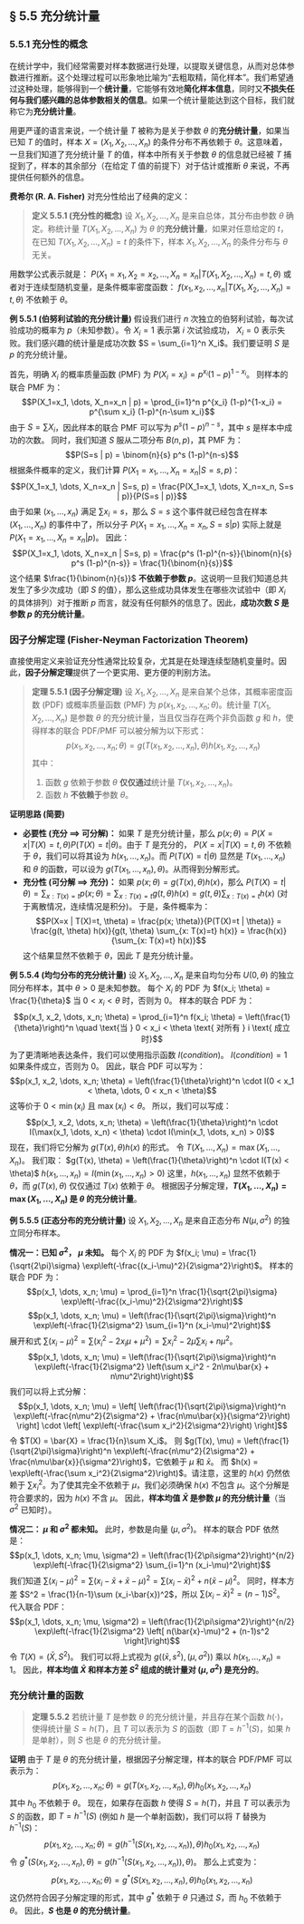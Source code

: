 ## **§ 5.5 充分统计量**

### **5.5.1 充分性的概念**

在统计学中，我们经常需要对样本数据进行处理，以提取关键信息，从而对总体参数进行推断。这个处理过程可以形象地比喻为“去粗取精，简化样本”。我们希望通过这种处理，能够得到一个**统计量**，它能够有效地**简化样本信息**，同时又**不损失任何与我们感兴趣的总体参数相关的信息**。如果一个统计量能达到这个目标，我们就称它为**充分统计量**。

用更严谨的语言来说，一个统计量 $T$ 被称为是关于参数 $\theta$ 的**充分统计量**，如果当已知 $T$ 的值时，样本 $X = (X_1, X_2, \dots, X_n)$ 的条件分布不再依赖于 $\theta$。这意味着，一旦我们知道了充分统计量 $T$ 的值，样本中所有关于参数 $\theta$ 的信息就已经被 $T$ 捕捉到了，样本的其余部分（在给定 $T$ 值的前提下）对于估计或推断 $\theta$ 来说，不再提供任何额外的信息。

**费希尔 (R. A. Fisher)** 对充分性给出了经典的定义：

> **定义 5.5.1 (充分性的概念)**
> 设 $X_1, X_2, \dots, X_n$ 是来自总体，其分布由参数 $\theta$ 确定。称统计量 $T(X_1, X_2, \dots, X_n)$ 为 $\theta$ 的**充分统计量**，如果对任意给定的 $t$，在已知 $T(X_1, X_2, \dots, X_n) = t$ 的条件下，样本 $X_1, X_2, \dots, X_n$ 的条件分布与 $\theta$ 无关。

用数学公式表示就是：
$P(X_1=x_1, X_2=x_2, \dots, X_n=x_n | T(X_1, X_2, \dots, X_n)=t, \theta)$
或者对于连续型随机变量，是条件概率密度函数：
$f(x_1, x_2, \dots, x_n | T(X_1, X_2, \dots, X_n)=t, \theta)$
不依赖于 $\theta$。

**例 5.5.1 (伯努利试验的充分统计量)**
假设我们进行 $n$ 次独立的伯努利试验，每次试验成功的概率为 $p$（未知参数）。令 $X_i=1$ 表示第 $i$ 次试验成功， $X_i=0$ 表示失败。我们感兴趣的统计量是成功次数 $S = \sum_{i=1}^n X_i$。我们要证明 $S$ 是 $p$ 的充分统计量。

首先，明确 $X_i$ 的概率质量函数 (PMF) 为 $P(X_i=x_i) = p^{x_i} (1-p)^{1-x_i}$。
则样本的联合 PMF 为：
$$P(X_1=x_1, \dots, X_n=x_n | p) = \prod_{i=1}^n p^{x_i} (1-p)^{1-x_i} = p^{\sum x_i} (1-p)^{n-\sum x_i}$$
由于 $S = \sum X_i$，因此样本的联合 PMF 可以写为 $p^s (1-p)^{n-s}$，其中 $s$ 是样本中成功的次数。
同时，我们知道 $S$ 服从二项分布 $B(n, p)$，其 PMF 为：
$$P(S=s | p) = \binom{n}{s} p^s (1-p)^{n-s}$$
根据条件概率的定义，我们计算 $P(X_1=x_1, \dots, X_n=x_n | S=s, p)$：
$$P(X_1=x_1, \dots, X_n=x_n | S=s, p) = \frac{P(X_1=x_1, \dots, X_n=x_n, S=s | p)}{P(S=s | p)}$$
由于如果 $(x_1, \dots, x_n)$ 满足 $\sum x_i = s$，那么 $S=s$ 这个事件就已经包含在样本 $(X_1, \dots, X_n)$ 的事件中了，所以分子 $P(X_1=x_1, \dots, X_n=x_n, S=s | p)$ 实际上就是 $P(X_1=x_1, \dots, X_n=x_n | p)$。
因此：
$$P(X_1=x_1, \dots, X_n=x_n | S=s, p) = \frac{p^s (1-p)^{n-s}}{\binom{n}{s} p^s (1-p)^{n-s}} = \frac{1}{\binom{n}{s}}$$
这个结果 $\frac{1}{\binom{n}{s}}$ **不依赖于参数 $p$**。这说明一旦我们知道总共发生了多少次成功（即 $S$ 的值），那么这些成功具体发生在哪些次试验中（即 $X_i$ 的具体排列）对于推断 $p$ 而言，就没有任何额外的信息了。因此，**成功次数 $S$ 是参数 $p$ 的充分统计量**。

### **因子分解定理 (Fisher-Neyman Factorization Theorem)**

直接使用定义来验证充分性通常比较复杂，尤其是在处理连续型随机变量时。因此，**因子分解定理**提供了一个更实用、更方便的判别方法。

> **定理 5.5.1 (因子分解定理)**
> 设 $X_1, X_2, \dots, X_n$ 是来自某个总体，其概率密度函数 (PDF) 或概率质量函数 (PMF) 为 $p(x_1, x_2, \dots, x_n; \theta)$。统计量 $T(X_1, X_2, \dots, X_n)$ 是参数 $\theta$ 的充分统计量，当且仅当存在两个非负函数 $g$ 和 $h$，使得样本的联合 PDF/PMF 可以被分解为以下形式：
> $$p(x_1, x_2, \dots, x_n; \theta) = g(T(x_1, x_2, \dots, x_n), \theta) h(x_1, x_2, \dots, x_n)$$
> 其中：
>
> 1.  函数 $g$ 依赖于参数 $\theta$ **仅仅通过**统计量 $T(x_1, x_2, \dots, x_n)$。
> 2.  函数 $h$ **不依赖于**参数 $\theta$。
>

**证明思路 (简要)**
*   **必要性 (充分 $\implies$ 可分解)：** 如果 $T$ 是充分统计量，那么 $p(x; \theta) = P(X=x | T(X)=t, \theta) P(T(X)=t | \theta)$。由于 $T$ 是充分的， $P(X=x | T(X)=t, \theta)$ 不依赖于 $\theta$，我们可以将其设为 $h(x_1, \dots, x_n)$。而 $P(T(X)=t | \theta)$ 显然是 $T(x_1, \dots, x_n)$ 和 $\theta$ 的函数，可以设为 $g(T(x_1, \dots, x_n), \theta)$。从而得到分解形式。
*   **充分性 (可分解 $\implies$ 充分)：** 如果 $p(x; \theta) = g(T(x), \theta) h(x)$，那么 $P(T(X)=t | \theta) = \sum_{x: T(x)=t} p(x; \theta) = \sum_{x: T(x)=t} g(t, \theta) h(x) = g(t, \theta) \sum_{x: T(x)=t} h(x)$ (对于离散情况，连续情况是积分)。
    于是，条件概率为：
    $$P(X=x | T(X)=t, \theta) = \frac{p(x; \theta)}{P(T(X)=t | \theta)} = \frac{g(t, \theta) h(x)}{g(t, \theta) \sum_{x: T(x)=t} h(x)} = \frac{h(x)}{\sum_{x: T(x)=t} h(x)}$$
    这个结果显然不依赖于 $\theta$，因此 $T$ 是充分统计量。

**例 5.5.4 (均匀分布的充分统计量)**
设 $X_1, X_2, \dots, X_n$ 是来自均匀分布 $U(0, \theta)$ 的独立同分布样本，其中 $\theta > 0$ 是未知参数。
每个 $X_i$ 的 PDF 为 $f(x_i; \theta) = \frac{1}{\theta}$ 当 $0 < x_i < \theta$ 时，否则为 $0$。
样本的联合 PDF 为：
$$p(x_1, x_2, \dots, x_n; \theta) = \prod_{i=1}^n f(x_i; \theta) = \left(\frac{1}{\theta}\right)^n \quad \text{当 } 0 < x_i < \theta \text{ 对所有 } i \text{ 成立时}$$
为了更清晰地表达条件，我们可以使用指示函数 $I(condition)$。
$I(condition) = 1$ 如果条件成立，否则为 $0$。
因此，联合 PDF 可以写为：
$$p(x_1, x_2, \dots, x_n; \theta) = \left(\frac{1}{\theta}\right)^n \cdot I(0 < x_1 < \theta, \dots, 0 < x_n < \theta)$$
这等价于 $0 < \min(x_i)$ 且 $\max(x_i) < \theta$。
所以，我们可以写成：
$$p(x_1, x_2, \dots, x_n; \theta) = \left(\frac{1}{\theta}\right)^n \cdot I(\max(x_1, \dots, x_n) < \theta) \cdot I(\min(x_1, \dots, x_n) > 0)$$
现在，我们将它分解为 $g(T(x), \theta) h(x)$ 的形式。
令 $T(X_1, \dots, X_n) = \max(X_1, \dots, X_n)$。
我们取：
$g(T(x), \theta) = \left(\frac{1}{\theta}\right)^n \cdot I(T(x) < \theta)$
$h(x_1, \dots, x_n) = I(\min(x_1, \dots, x_n) > 0)$
这里，$h(x_1, \dots, x_n)$ 显然不依赖于 $\theta$，而 $g(T(x), \theta)$ 仅仅通过 $T(x)$ 依赖于 $\theta$。
根据因子分解定理，**$T(X_1, \dots, X_n) = \max(X_1, \dots, X_n)$ 是 $\theta$ 的充分统计量**。

**例 5.5.5 (正态分布的充分统计量)**
设 $X_1, X_2, \dots, X_n$ 是来自正态分布 $N(\mu, \sigma^2)$ 的独立同分布样本。

**情况一：已知 $\sigma^2$， $\mu$ 未知。**
每个 $X_i$ 的 PDF 为 $f(x_i; \mu) = \frac{1}{\sqrt{2\pi}\sigma} \exp\left(-\frac{(x_i-\mu)^2}{2\sigma^2}\right)$。
样本的联合 PDF 为：
$$p(x_1, \dots, x_n; \mu) = \prod_{i=1}^n \frac{1}{\sqrt{2\pi}\sigma} \exp\left(-\frac{(x_i-\mu)^2}{2\sigma^2}\right)$$
$$p(x_1, \dots, x_n; \mu) = \left(\frac{1}{\sqrt{2\pi}\sigma}\right)^n \exp\left(-\frac{1}{2\sigma^2} \sum_{i=1}^n (x_i-\mu)^2\right)$$
展开和式 $\sum (x_i-\mu)^2 = \sum (x_i^2 - 2x_i\mu + \mu^2) = \sum x_i^2 - 2\mu \sum x_i + n\mu^2$。
$$p(x_1, \dots, x_n; \mu) = \left(\frac{1}{\sqrt{2\pi}\sigma}\right)^n \exp\left(-\frac{1}{2\sigma^2} \left(\sum x_i^2 - 2n\mu\bar{x} + n\mu^2\right)\right)$$
我们可以将上式分解：
$$p(x_1, \dots, x_n; \mu) = \left[ \left(\frac{1}{\sqrt{2\pi}\sigma}\right)^n \exp\left(-\frac{n\mu^2}{2\sigma^2} + \frac{n\mu\bar{x}}{\sigma^2}\right) \right] \cdot \left[ \exp\left(-\frac{\sum x_i^2}{2\sigma^2}\right) \right]$$
令 $T(X) = \bar{X} = \frac{1}{n}\sum X_i$。
则 $g(T(x), \mu) = \left(\frac{1}{\sqrt{2\pi}\sigma}\right)^n \exp\left(-\frac{n\mu^2}{2\sigma^2} + \frac{n\mu\bar{x}}{\sigma^2}\right)$，它依赖于 $\mu$ 和 $\bar{x}$。
而 $h(x) = \exp\left(-\frac{\sum x_i^2}{2\sigma^2}\right)$。请注意，这里的 $h(x)$ 仍然依赖于 $\sum x_i^2$。为了使其完全不依赖于 $\mu$，我们必须确保 $h(x)$ 不包含 $\mu$。这个分解是符合要求的，因为 $h(x)$ 不含 $\mu$。
因此，**样本均值 $\bar{X}$ 是参数 $\mu$ 的充分统计量**（当 $\sigma^2$ 已知时）。

**情况二： $\mu$ 和 $\sigma^2$ 都未知。**
此时，参数是向量 $(\mu, \sigma^2)$。
样本的联合 PDF 依然是：
$$p(x_1, \dots, x_n; \mu, \sigma^2) = \left(\frac{1}{2\pi\sigma^2}\right)^{n/2} \exp\left(-\frac{1}{2\sigma^2} \sum_{i=1}^n (x_i-\mu)^2\right)$$
我们知道 $\sum (x_i-\mu)^2 = \sum (x_i-\bar{x} + \bar{x}-\mu)^2 = \sum (x_i-\bar{x})^2 + n(\bar{x}-\mu)^2$。
同时，样本方差 $S^2 = \frac{1}{n-1}\sum (x_i-\bar{x})^2$，所以 $\sum (x_i-\bar{x})^2 = (n-1)S^2$。
代入联合 PDF：
$$p(x_1, \dots, x_n; \mu, \sigma^2) = \left(\frac{1}{2\pi\sigma^2}\right)^{n/2} \exp\left(-\frac{1}{2\sigma^2} \left[ n(\bar{x}-\mu)^2 + (n-1)s^2 \right]\right)$$
令 $T(X) = (\bar{X}, S^2)$。
我们可以将上式视为 $g((\bar{x}, s^2), (\mu, \sigma^2))$ 乘以 $h(x_1, \dots, x_n)=1$。
因此，**样本均值 $\bar{X}$ 和样本方差 $S^2$ 组成的统计量对 $(\mu, \sigma^2)$ 是充分的**。

### **充分统计量的函数**

> **定理 5.5.2**
> 若统计量 $T$ 是参数 $\theta$ 的充分统计量，并且存在某个函数 $h(\cdot)$，使得统计量 $S = h(T)$，且 $T$ 可以表示为 $S$ 的函数（即 $T=h^{-1}(S)$，如果 $h$ 是单射），则 $S$ 也是 $\theta$ 的充分统计量。

**证明**
由于 $T$ 是 $\theta$ 的充分统计量，根据因子分解定理，样本的联合 PDF/PMF 可以表示为：
$$p(x_1, x_2, \dots, x_n; \theta) = g(T(x_1, x_2, \dots, x_n), \theta) h_0(x_1, x_2, \dots, x_n)$$
其中 $h_0$ 不依赖于 $\theta$。
现在，如果存在函数 $h$ 使得 $S = h(T)$，并且 $T$ 可以表示为 $S$ 的函数，即 $T = h^{-1}(S)$ (例如 $h$ 是一个单射函数)，我们可以将 $T$ 替换为 $h^{-1}(S)$：
$$p(x_1, x_2, \dots, x_n; \theta) = g(h^{-1}(S(x_1, x_2, \dots, x_n)), \theta) h_0(x_1, x_2, \dots, x_n)$$
令 $g^*(S(x_1, x_2, \dots, x_n), \theta) = g(h^{-1}(S(x_1, x_2, \dots, x_n)), \theta)$。
那么上式变为：
$$p(x_1, x_2, \dots, x_n; \theta) = g^*(S(x_1, x_2, \dots, x_n), \theta) h_0(x_1, x_2, \dots, x_n)$$
这仍然符合因子分解定理的形式，其中 $g^*$ 依赖于 $\theta$ 只通过 $S$，而 $h_0$ 不依赖于 $\theta$。
因此，**$S$ 也是 $\theta$ 的充分统计量**。